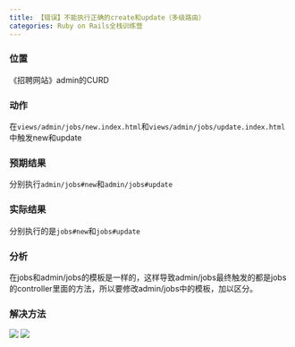 ```yaml
---
title: 【错误】不能执行正确的create和update（多级路由）
categories: Ruby on Rails全栈训练营
---
```


### 位置

《招聘网站》admin的CURD

### 动作

在`views/admin/jobs/new.index.html`和`views/admin/jobs/update.index.html`中触发new和update

### 预期结果

分别执行`admin/jobs#new`和`admin/jobs#update`

### 实际结果

分别执行的是`jobs#new`和`jobs#update`

### 分析

在jobs和admin/jobs的模板是一样的，这样导致admin/jobs最终触发的都是jobs的controller里面的方法，所以要修改admin/jobs中的模板，加以区分。

### 解决方法

![][image-1]
![][image-2]

[image-1]:	http://oggx6lf7f.bkt.clouddn.com/8v9cd.png
[image-2]:	http://oggx6lf7f.bkt.clouddn.com/l3bl7.png

